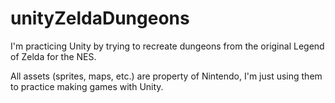 # unityZeldaDungeons
I'm practicing Unity by trying to recreate dungeons from the original Legend of Zelda for the NES.

All assets (sprites, maps, etc.) are property of Nintendo, I'm just using them to practice making games with Unity.

